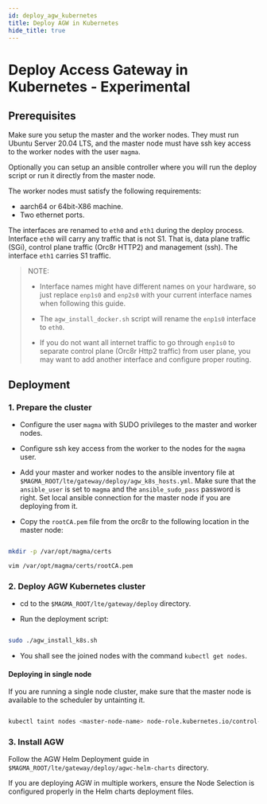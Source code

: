 ```yaml
--- 
id: deploy_agw_kubernetes 
title: Deploy AGW in Kubernetes 
hide_title: true 
---
```

# Deploy Access Gateway in Kubernetes - Experimental 

## Prerequisites 

Make sure you setup the master and the worker nodes. They must run Ubuntu Server 20.04 LTS, and the master node must have ssh key access to the worker nodes with the user `magma`. 

Optionally you can setup an ansible controller where you will run the deploy script or run it directly from the master node. 

The worker nodes must satisfy the following requirements: 

- aarch64 or 64bit-X86 machine.
- Two ethernet ports.  

The interfaces are renamed to `eth0` and `eth1` during the deploy process. Interface `eth0` will carry any traffic that is not S1. That is, data plane traffic (SGi), control plane traffic (Orc8r HTTP2) and management (ssh). The interface `eth1` carries S1 traffic. 

> NOTE: 
> 
> - Interface names might have different names on your hardware, so just 
> replace `enp1s0` and `enp2s0` with your current interface names 
> when following this guide. 
> 
> - The `agw_install_docker.sh` script will rename the `enp1s0` 
> interface to `eth0`. 
> 
> - If you do not want all internet traffic to go through `enp1s0` 
> to separate control plane (Orc8r Http2 traffic) from user plane, you 
> may want to add another interface and configure proper routing. 

## Deployment 

### 1. Prepare the cluster 

- Configure the user `magma` with SUDO privileges to the master and worker nodes. 

- Configure ssh key access from the worker to the nodes for the `magma` user. 

- Add your master and worker nodes to the ansible inventory file at `$MAGMA_ROOT/lte/gateway/deploy/agw_k8s_hosts.yml`. Make sure that the `ansible_user` is set to `magma` and the `ansible_sudo_pass` password is right. Set local ansible connection for the master node if you are deploying from it. 

- Copy the `rootCA.pem` file from the orc8r to the following location in the master node: 

```bash 

mkdir -p /var/opt/magma/certs 

vim /var/opt/magma/certs/rootCA.pem 

``` 

### 2. Deploy AGW Kubernetes cluster  

- cd to the `$MAGMA_ROOT/lte/gateway/deploy` directory. 

- Run the deployment script: 

```bash 

sudo ./agw_install_k8s.sh 

``` 

- You shall see the joined nodes with the command `kubectl get nodes`. 

#### Deploying in single node 

If you are running a single node cluster, make sure that the master node is available to the scheduler by untainting it. 

```bash 

kubectl taint nodes <master-node-name> node-role.kubernetes.io/control-plane:NoSchedule- 

``` 

### 3. Install AGW 

Follow the AGW Helm Deployment guide in `$MAGMA_ROOT/lte/gateway/deploy/agwc-helm-charts` directory. 

If you are deploying AGW in multiple workers, ensure the Node Selection is configured properly in the Helm charts deployment files. 
